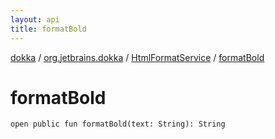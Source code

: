```yaml
---
layout: api
title: formatBold
---
```

[dokka](../../index.html) / [org.jetbrains.dokka](../index.html) / [HtmlFormatService](index.html) / [formatBold](formatBold.html)


# formatBold



```
open public fun formatBold(text: String): String
```

